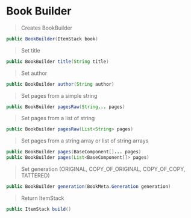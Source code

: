 # Book Builder

> Creates BookBuilder

```java
public BookBuilder(ItemStack book)
```

> Set title

```java
public BookBuilder title(String title)
```

> Set author

```java
public BookBuilder author(String author)
```

> Set pages from a simple string

```java
public BookBuilder pagesRaw(String... pages)
```

> Set pages from a list of string

```java
public BookBuilder pagesRaw(List<String> pages)
```

> Set pages from a string array or list of string arrays

```java
public BookBuilder pages(BaseComponent[]... pages)
public BookBuilder pages(List<BaseComponent[]> pages)
```

> Set generation (ORIGINAL, COPY\_OF\_ORIGINAL, COPY\_OF\_COPY, TATTERED)

```java
public BookBuilder generation(BookMeta.Generation generation)
```

> Return ItemStack

```java
public ItemStack build()
```

